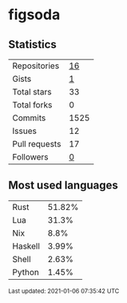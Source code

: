 # figsoda


## Statistics

<table>
    <tr>
        <td>Repositories</td>
        <td><a href="https://github.com/figsoda?tab=repositories">16</a></td>
    </tr>
    <tr>
        <td>Gists</td>
        <td><a href="https://gist.github.com/figsoda">1</a></td>
    </tr>
    <tr>
        <td>Total stars</td>
        <td>33</td>
    </tr>
    <tr>
        <td>Total forks</td>
        <td>0</td>
    </tr>
    <tr>
        <td>Commits</td>
        <td>1525</td>
    </tr>
    <tr>
        <td>Issues</td>
        <td>12</td>
    </tr>
    <tr>
        <td>Pull requests</td>
        <td>17</td>
    </tr>
    <tr>
        <td>Followers</td>
        <td><a href="https://github.com/figsoda?tab=followers">0</a></td>
    </tr>
</table>


## Most used languages

<table>
<tr><td>Rust</td><td>51.82%</td></tr>
<tr><td>Lua</td><td>31.3%</td></tr>
<tr><td>Nix</td><td>8.8%</td></tr>
<tr><td>Haskell</td><td>3.99%</td></tr>
<tr><td>Shell</td><td>2.63%</td></tr>
<tr><td>Python</td><td>1.45%</td></tr>
</table>


<sub>Last updated: 2021-01-06 07:35:42 UTC</sub>
